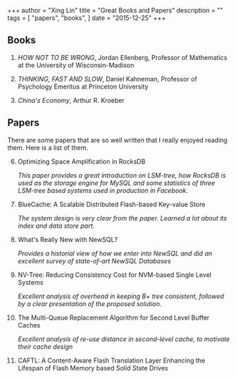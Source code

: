 +++
author = "Xing Lin"
title = "Great Books and Papers"
description = ""
tags = [
    "papers",
    "books",
]
date = "2015-12-25"
+++

## Books  
1. *HOW NOT TO BE WRONG*, Jordan Ellenberg, Professor of Mathematics at the University of Wisconsin-Madison  
2. *THINKING, FAST AND SLOW*, Daniel Kahneman, Professor of Psychology Emeritus at Princeton University  

3. *China's Economy*, Arthur R. Kroeber


## Papers

There are some papers that are so well written that I really enjoyed reading
them. Here is a list of them.

6. Optimizing Space Amplification in RocksDB  

    *This paper provides a great introduction on LSM-tree, how RocksDB is used as the storage engine for 
    MySQL and some statistics of three LSM-tree based systems used in production in Facebook.*

5. BlueCache: A Scalable Distributed Flash-based Key-value Store

    *The system design is very clear from the paper. Learned a lot about 
    its index and data store part.*

4. What's Really New with NewSQL?  

    *Provides a historial view of how we enter into NewSQL and did an excellent survey of state-of-art NewSQL Databases*  

2. NV-Tree: Reducing Consistency Cost for NVM-based Single Level Systems  

    *Excellent analysis of overhead in keeping B+ tree consistent, followed by
    a clear presentation of the proposed solution.*  

3. The Multi-Queue Replacement Algorithm for Second Level Buffer Caches  

    *Excellent analysis of re-use distance in second-level cache, to motivate their cache design*

1. CAFTL: A Content-Aware Flash Translation Layer Enhancing the Lifespan of Flash Memory based Solid State Drives  

